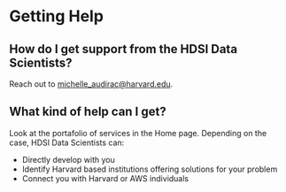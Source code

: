 # Getting Help

## How do I get support from the HDSI Data Scientists?
Reach out to michelle_audirac@harvard.edu. 

## What kind of help can I get?
Look at the portafolio of services in the Home page. Depending on the case, HDSI Data Scientists can:

* Directly develop with you
* Identify Harvard based institutions offering solutions for your problem
* Connect you with Harvard or AWS individuals
